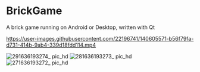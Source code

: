 # BrickGame
A brick game running on Android or Desktop, written with Qt


https://user-images.githubusercontent.com/22196741/140605571-b56f79fa-d731-414b-9ab4-339d18fdd114.mp4


![291636193274_ pic_hd](https://user-images.githubusercontent.com/22196741/140606036-24aba6f0-ee37-4deb-98cb-8a5f5aec5421.jpg)
![281636193273_ pic_hd](https://user-images.githubusercontent.com/22196741/140606029-659ec1aa-fa13-4645-8280-87c9fa3f3e14.jpg)
![271636193272_ pic_hd](https://user-images.githubusercontent.com/22196741/140605998-e9980a99-55da-4d82-833f-44ed0bfd0c82.jpg)

